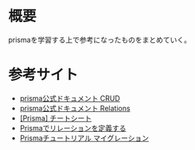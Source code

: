 # 概要
prismaを学習する上で参考になったものをまとめていく。  

# 参考サイト
- [prisma公式ドキュメント CRUD](https://www.prisma.io/docs/orm/prisma-client/queries/crud)
- [prisma公式ドキュメント Relations](https://www.prisma.io/docs/orm/prisma-schema/data-model/relations)
- [[Prisma] チートシート](https://qiita.com/koffee0522/items/92be1826f1a150bfe62e)
- [Prismaでリレーションを定義する](https://zenn.dev/tsucchiiinoko/articles/f222dbbfa23325)
- [Prismaチュートリアル マイグレーション](https://zenn.dev/thirosue/books/49a4ee418743ed/viewer/57d161)

